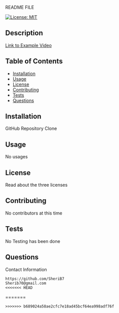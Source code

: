 README FILE 
<!-- license badge -->
[![License: MIT](https://img.shields.io/badge/License-MIT-yellow.svg)](https://opensource.org/licenses/MIT)

## Description

[Link to Example Video](https://drive.google.com/file/d/10EICYJDFMKsYeILGC3rJ-3EukXSZ7YFx/view)  

## Table of Contents
* [Installation](#Installation)
* [Usage](#Usage)
* [License](#License)
* [Contributing](#Contributing)
* [Tests](#Tests)
* [Questions](#Questions)



 ## Installation
 GitHub Repository Clone

## Usage
No usages

## License 
Read about the three licenses 

## Contributing 
No contributors at this time

## Tests 
No Testing has been done

## Questions



Contact Information
```
https://github.com/SheriB7
Sherib70@gmail.com
<<<<<<< HEAD
```
=======
```
>>>>>>> b689024a58ae2cfc7e18ad45bcf64ea998adf76f
